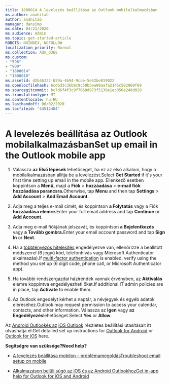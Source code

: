 ```yaml
---
title: 1800014 A levelezés beállítása az Outlook mobilalkalmazásban
ms.author: anahitab
author: anahitab
manager: dansimp
ms.date: 04/21/2020
ms.audience: Admin
ms.topic: get-started-article
ROBOTS: NOINDEX, NOFOLLOW
localization_priority: Normal
ms.collection: Adm_O365
ms.custom:
- "598"
- "900"
- "1800014"
- "1800018"
ms.assetid: d2b46122-b59a-4b94-9cae-5e42be819022
ms.openlocfilehash: 6cd6d3c36b8c9c50b5ea98aafa2145c502960f89
ms.sourcegitcommit: bc7d6f4f3c9f7060d073f5130e1ec856e248d020
ms.translationtype: MT
ms.contentlocale: hu-HU
ms.lasthandoff: 06/02/2020
ms.locfileid: "44512484"
---
```

# <a name="set-up-email-in-the-outlook-mobile-app"></a><span data-ttu-id="265cc-102">A levelezés beállítása az Outlook mobilalkalmazásban</span><span class="sxs-lookup"><span data-stu-id="265cc-102">Set up email in the Outlook mobile app</span></span>

1. <span data-ttu-id="265cc-103">Válassza **az Első lépések** lehetőséget, ha ez az első alkalom, hogy a mobilalkalmazásban állítja be a levelezést.</span><span class="sxs-lookup"><span data-stu-id="265cc-103">Select **Get Started** if it's your first time setting up email in the mobile app.</span></span> <span data-ttu-id="265cc-104">Ellenkező esetben koppintson a **Menü,** majd a **Fiók** \> **hozzáadása** \> **e-mail fiók hozzáadása parancsra.**</span><span class="sxs-lookup"><span data-stu-id="265cc-104">Otherwise, tap **Menu** and then tap **Settings** \> **Add Account** \> **Add Email Account**.</span></span>

2. <span data-ttu-id="265cc-105">Adja meg a teljes e-mail címét, és koppintson **a Folytatás** vagy a Fiók **hozzáadása elemre.**</span><span class="sxs-lookup"><span data-stu-id="265cc-105">Enter your full email address and tap **Continue** or **Add Account**.</span></span>

3. <span data-ttu-id="265cc-106">Adja meg e-mail fiókjának jelszavát, és koppintson **a Bejelentkezés** vagy **a Tovább gombra.**</span><span class="sxs-lookup"><span data-stu-id="265cc-106">Enter your email account password and tap **Sign In** or **Next**.</span></span>

4. <span data-ttu-id="265cc-107">Ha a [többtényezős hitelesítés](https://docs.microsoft.com/microsoft-365/admin/security-and-compliance/set-up-multi-factor-authentication) engedélyezve van, ellenőrizze a beállított módszerrel (6 jegyű kód, telefonhívás vagy Microsoft Authenticator alkalmazás).</span><span class="sxs-lookup"><span data-stu-id="265cc-107">If [multi-factor authentication](https://docs.microsoft.com/microsoft-365/admin/security-and-compliance/set-up-multi-factor-authentication) is enabled, verify using the method you set up (6 digit code, phone call, or Microsoft Authenticator app).</span></span>

5. <span data-ttu-id="265cc-108">Ha további rendszergazdai házirendek vannak érvényben, az **Aktiválás** elemre koppintva engedélyezheti őket.</span><span class="sxs-lookup"><span data-stu-id="265cc-108">If additional IT admin policies are in place, tap **Activate** to enable them.</span></span>

6. <span data-ttu-id="265cc-109">Az Outlook engedélyt kérhet a naptár, a névjegyek és egyéb adatok eléréséhez.</span><span class="sxs-lookup"><span data-stu-id="265cc-109">Outlook may request permission to access your calendar, contacts, and other information.</span></span> <span data-ttu-id="265cc-110">Válassza az **Igen** vagy **az Engedélyezés**lehetőséget.</span><span class="sxs-lookup"><span data-stu-id="265cc-110">Select **Yes** or **Allow**.</span></span>

<span data-ttu-id="265cc-111">Az [Android Outlookés az](https://support.office.com/article/886db551-8dfa-4fd5-b835-f8e532091872.aspx) [iOS Outlook](https://support.office.com/article/b2de2161-cc1d-49ef-9ef9-81acd1c8e234.aspx) részletes beállítási utasításait itt olvashatja el.</span><span class="sxs-lookup"><span data-stu-id="265cc-111">Get detailed set up instructions for [Outlook for Android](https://support.office.com/article/886db551-8dfa-4fd5-b835-f8e532091872.aspx) or [Outlook for iOS](https://support.office.com/article/b2de2161-cc1d-49ef-9ef9-81acd1c8e234.aspx) here.</span></span>
  
 <span data-ttu-id="265cc-112">**Segítségre van szüksége?**</span><span class="sxs-lookup"><span data-stu-id="265cc-112">**Need help?**</span></span>
  
- [<span data-ttu-id="265cc-113">A levelezés beállítása mobilon – problémamegoldás</span><span class="sxs-lookup"><span data-stu-id="265cc-113">Troubleshoot email setup on mobile</span></span>](https://support.office.com/article/a264ef01-9c88-48fb-9285-7017e4f31f02.aspx)

- [<span data-ttu-id="265cc-114">Alkalmazáson belüli súgó az iOS és az Android Outlookhoz</span><span class="sxs-lookup"><span data-stu-id="265cc-114">Get in-app help for Outlook for iOS and Android</span></span>](https://support.office.com/article/218a22d1-9fa5-4889-b689-de1c63493243.aspx#ID0EAABAAA=Contact_Support)
